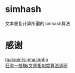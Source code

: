 # simhash
文本重复计算所需的simhash算法

# 感谢
[tgalopin/simhashphp](https://github.com/tgalopin/simhashphp)  
[狂盗一枝梅/文章相似度算法调研](https://www.cnblogs.com/kuangdaoyizhimei/p/15624703.html)  